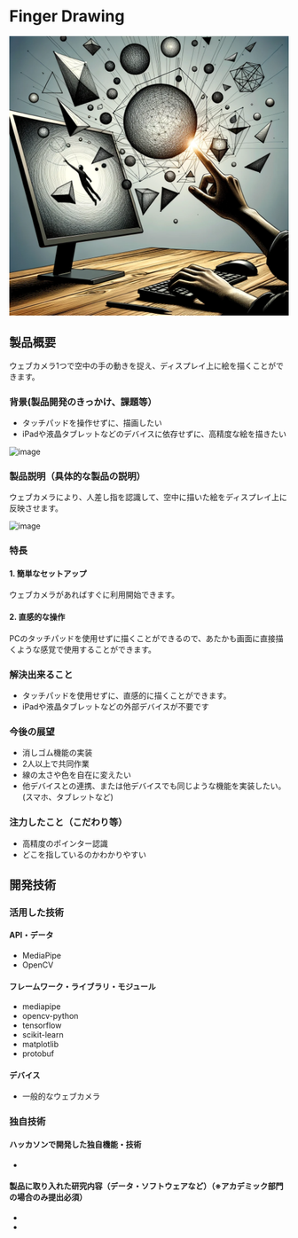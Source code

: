 # Finger Drawing

![IMAGE ALT TEXT HERE](data/instruction_finger_drawing.png)

## 製品概要
ウェブカメラ1つで空中の手の動きを捉え、ディスプレイ上に絵を描くことができます。

### 背景(製品開発のきっかけ、課題等）
- タッチパッドを操作せずに、描画したい
- iPadや液晶タブレットなどのデバイスに依存せずに、高精度な絵を描きたい

![image](data/image1.png)

### 製品説明（具体的な製品の説明）
ウェブカメラにより、人差し指を認識して、空中に描いた絵をディスプレイ上に反映させます。

![image](data/image2.png)

### 特長
#### 1. 簡単なセットアップ
ウェブカメラがあればすぐに利用開始できます。
#### 2. 直感的な操作
PCのタッチパッドを使用せずに描くことができるので、あたかも画面に直接描くような感覚で使用することができます。

### 解決出来ること
- タッチパッドを使用せずに、直感的に描くことができます。
- iPadや液晶タブレットなどの外部デバイスが不要です

### 今後の展望
- 消しゴム機能の実装
- 2人以上で共同作業
- 線の太さや色を自在に変えたい
- 他デバイスとの連携、または他デバイスでも同じような機能を実装したい。(スマホ、タブレットなど)

### 注力したこと（こだわり等）
* 高精度のポインター認識
* どこを指しているのかわかりやすい

## 開発技術
### 活用した技術
#### API・データ
* MediaPipe
* OpenCV

#### フレームワーク・ライブラリ・モジュール
* mediapipe
* opencv-python
* tensorflow
* scikit-learn
* matplotlib
* protobuf

#### デバイス
* 一般的なウェブカメラ

### 独自技術
#### ハッカソンで開発した独自機能・技術
* 

#### 製品に取り入れた研究内容（データ・ソフトウェアなど）（※アカデミック部門の場合のみ提出必須）
* 
* 
